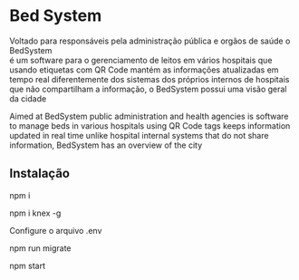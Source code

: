 
# Bed System

Voltado para responsáveis pela administração pública e orgãos de saúde o BedSystem  
é um software para o gerenciamento de leitos em vários hospitais
que usando etiquetas com QR Code mantém as informações atualizadas em tempo real
diferentemente dos sistemas dos próprios internos de hospitais que não compartilham a informação, o BedSystem possui uma visão geral da cidade

Aimed at BedSystem public administration and health agencies
is software to manage beds in various hospitals
using QR Code tags keeps information updated in real time
unlike hospital internal systems that do not share information, BedSystem has an overview of the city




## Instalação

  npm i
  
  npm i knex -g
  
Configure o arquivo .env  

  npm run migrate
  
  npm start
